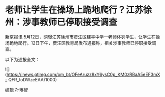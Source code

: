 # 老师让学生在操场上跪地爬行？江苏徐州：涉事教师已停职接受调查

新京报讯 5月12日，网曝江苏徐州市贾汪区建平中学一老师体罚学生，让学生在操场跪地爬行。12日下午，贾汪区教育局发布通报称，相关涉事教师已停职接受调查。

以下为通报全文：

![](https://inews.gtimg.com/om_bt/OFeAruzz8xY6ysC0p_KM0zRBaA5eEF3mX-
QFR_IoDWzeEAA/1000)

编辑 孙琳智

